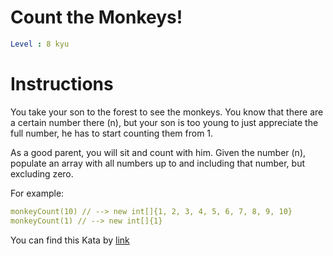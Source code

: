 # Count the Monkeys!

```yaml
Level : 8 kyu
```



# Instructions
You take your son to the forest to see the monkeys. You know that there are a certain number there (n), but your son is too young to just appreciate the full number, he has to start counting them from 1.

As a good parent, you will sit and count with him. Given the number (n), populate an array with all numbers up to and including that number, but excluding zero.

For example:

```yaml
monkeyCount(10) // --> new int[]{1, 2, 3, 4, 5, 6, 7, 8, 9, 10}
monkeyCount(1) // --> new int[]{1}
```


You can find this Kata by [link](https://www.codewars.com/kata/56f69d9f9400f508fb000ba7/train/java)